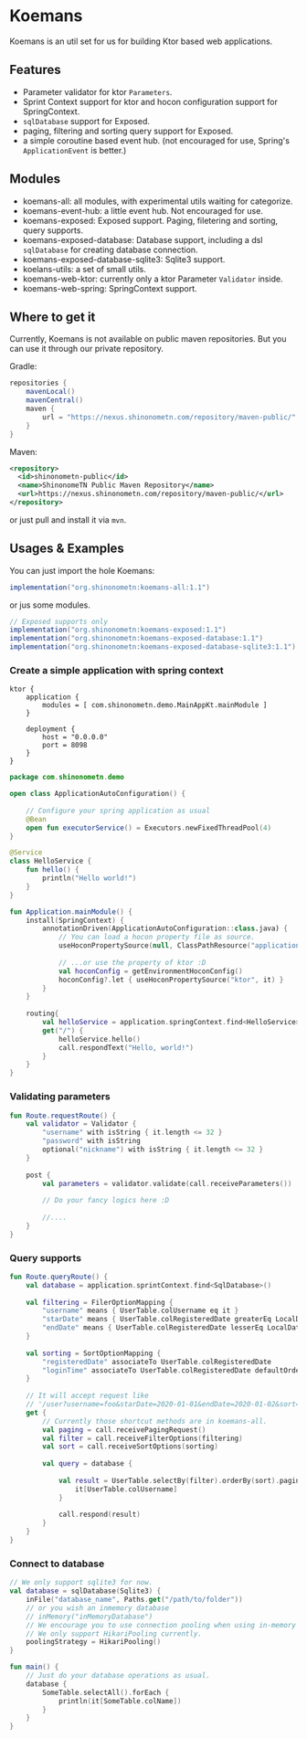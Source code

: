 # Koemans

Koemans is an util set for us for building Ktor based web applications.

## Features

- Parameter validator for ktor `Parameters`.
- Sprint Context support for ktor and hocon configuration support for SpringContext.
- `sqlDatabase` support for Exposed.
- paging, filtering and sorting query support for Exposed.
- a simple coroutine based event hub. (not encouraged for use, Spring's `ApplicationEvent` is better.)

## Modules

- koemans-all: all modules, with experimental utils waiting for categorize.
- koemans-event-hub: a little event hub. Not encouraged for use.
- koemans-exposed: Exposed support. Paging, filetering and sorting, query supports.
- koemans-exposed-database: Database support, including a dsl `sqlDatabase` for creating database connection.
- koemans-exposed-database-sqlite3: Sqlite3 support.
- koelans-utils: a set of small utils.
- koemans-web-ktor: currently only a ktor Parameter `Validator` inside.
- koemans-web-spring: SpringContext support.

## Where to get it

Currently, Koemans is not available on public maven repositories. But you can use it through our private repository.

Gradle:
```groovy
repositories {
    mavenLocal()
    mavenCentral()
    maven {
        url = "https://nexus.shinonometn.com/repository/maven-public/"
    }
}
```

Maven:
```xml
<repository>
  <id>shinonometn-public</id>
  <name>ShinonomeTN Public Maven Repository</name>
  <url>https://nexus.shinonometn.com/repository/maven-public/</url>
</repository>
```

or just pull and install it via `mvn`.

## Usages & Examples

You can just import the hole Koemans:

```groovy
implementation("org.shinonometn:koemans-all:1.1")
```

or jus some modules.

```groovy
// Exposed supports only
implementation("org.shinonometn:koemans-exposed:1.1")
implementation("org.shinonometn:koemans-exposed-database:1.1")
implementation("org.shinonometn:koemans-exposed-database-sqlite3:1.1")
```

### Create a simple application with spring context

```hocon
ktor {
    application {
        modules = [ com.shinonometn.demo.MainAppKt.mainModule ]
    }

    deployment {
        host = "0.0.0.0"
        port = 8098
    }
}
```

```kotlin
package com.shinonometn.demo

open class ApplicationAutoConfiguration() {
    
    // Configure your spring application as usual
    @Bean
    open fun executorService() = Executors.newFixedThreadPool(4)
}

@Service
class HelloService {
    fun hello() {
        println("Hello world!")   
    }
}

fun Application.mainModule() {
    install(SpringContext) {
        annotationDriven(ApplicationAutoConfiguration::class.java) {
            // You can load a hocon property file as source.
            useHoconPropertySource(null, ClassPathResource("application.hocon"))
            
            // ...or use the property of ktor :D
            val hoconConfig = getEnvironmentHoconConfig()
            hoconConfig?.let { useHoconPropertySource("ktor", it) }
        }
    }
    
    routing{
        val helloService = application.springContext.find<HelloService>()
        get("/") {
            helloService.hello()
            call.respondText("Hello, world!")
        }
    }
}

```

### Validating parameters

```kotlin
fun Route.requestRoute() {
    val validator = Validator {
        "username" with isString { it.length <= 32 }
        "password" with isString
        optional("nickname") with isString { it.length <= 32 }
    }
    
    post {
        val parameters = validator.validate(call.receiveParameters())
        
        // Do your fancy logics here :D
        
        //....
    }
}
```

### Query supports 

```kotlin
fun Route.queryRoute() {
    val database = application.sprintContext.find<SqlDatabase>()
    
    val filtering = FilerOptionMapping {
        "username" means { UserTable.colUsername eq it }
        "starDate" means { UserTable.colRegisteredDate greaterEq LocalDatetime.parse(it) }
        "endDate" means { UserTable.colRegisteredDate lesserEq LocalDatetime.parse(it) }
    }
    
    val sorting = SortOptionMapping {
        "registeredDate" associateTo UserTable.colRegisteredDate
        "loginTime" associateTo UserTable.colRegisteredDate defaultOrder SortOrder.DESC
    }
    
    // It will accept request like 
    // '/user?username=foo&starDate=2020-01-01&endDate=2020-01-02&sort=loginTime,ASC'
    get {
        // Currently those shortcut methods are in koemans-all.
        val paging = call.receivePagingRequest()
        val filter = call.receiveFilterOptions(filtering)
        val sort = call.receiveSortOptions(sorting)
        
        val query = database {
            
            val result = UserTable.selectBy(filter).orderBy(sort).pagingBy(paging) {
                it[UserTable.colUsername] 
            } 
            
            call.respond(result)
        }
    }
}
```

### Connect to database

```kotlin
// We only support sqlite3 for now.
val database = sqlDatabase(Sqlite3) {
    inFile("database_name", Paths.get("/path/to/folder"))
    // or you wish an inmemory database
    // inMemory("inMemoryDatabase")
    // We encourage you to use connection pooling when using in-memory Sqlite.
    // We only support HikariPooling currently.
    poolingStrategy = HikariPooling()
}

fun main() {
    // Just do your database operations as usual.
    database {
        SomeTable.selectAll().forEach {
            println(it[SomeTable.colName])
        }
    }
}
```